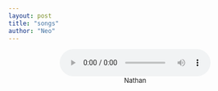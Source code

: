 ```yaml
---
layout: post
title: "songs"
author: "Neo"
---
```


<div style="text-align: center;">
  <audio controls>
    <source src="../assets/Nathan%20-%2023.04.23,%2018.24%20Kopie.mp3" type="audio/mp3">
  </audio>
</div>


<figcaption style="font-size: small; text-align: center;">
    Nathan
</figcaption>     
